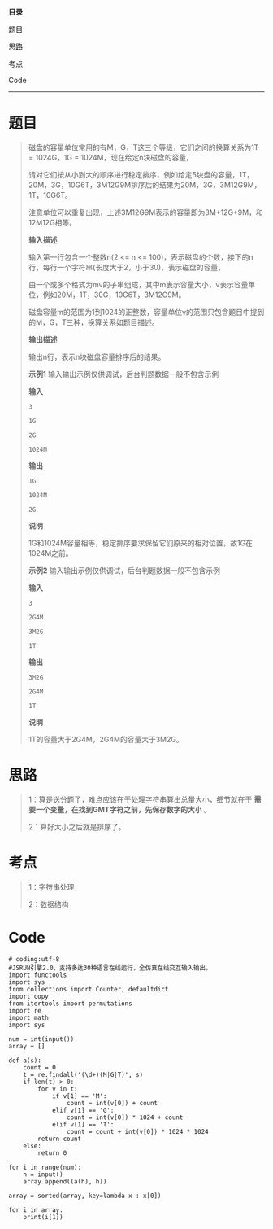 **目录**

题目

思路

考点

Code

* * *

# 题目

> 磁盘的容量单位常用的有M，G，T这三个等级，它们之间的换算关系为1T = 1024G，1G = 1024M，现在给定n块磁盘的容量，
>
>
> 请对它们按从小到大的顺序进行稳定排序，例如给定5块盘的容量，1T，20M，3G，10G6T，3M12G9M排序后的结果为20M，3G，3M12G9M，1T，10G6T。
>
> 注意单位可以重复出现，上述3M12G9M表示的容量即为3M+12G+9M，和12M12G相等。
>
> **输入描述**
>
> 输入第一行包含一个整数n(2 <= n <= 100)，表示磁盘的个数，接下的n行，每行一个字符串(长度大于2，小于30)，表示磁盘的容量，
>
> 由一个或多个格式为mv的子串组成，其中m表示容量大小，v表示容量单位，例如20M，1T，30G，10G6T，3M12G9M。
>
> 磁盘容量m的范围为1到1024的正整数，容量单位v的范围只包含题目中提到的M，G，T三种，换算关系如题目描述。
>
> **输出描述**
>
> 输出n行，表示n块磁盘容量排序后的结果。
>
> **示例1** 输入输出示例仅供调试，后台判题数据一般不包含示例
>
> **输入**
>
> `3`
>
> `1G`
>
> `2G`
>
> `1024M`
>
> **输出**
>
> `1G`
>
> `1024M`
>
> `2G`
>
> **说明**
>
> 1G和1024M容量相等，稳定排序要求保留它们原来的相对位置，故1G在1024M之前。
>
> **示例2** 输入输出示例仅供调试，后台判题数据一般不包含示例
>
> **输入**
>
> `3`
>
> `2G4M`
>
> `3M2G`
>
> `1T`
>
> **输出**
>
> `3M2G`
>
> `2G4M`
>
> `1T`
>
> **说明**
>
> 1T的容量大于2G4M，2G4M的容量大于3M2G。

# 思路

> 1：算是送分题了，难点应该在于处理字符串算出总量大小，细节就在于 **需要一个变量，在找到GMT字符之前，先保存数字的大小** 。
>
> 2：算好大小之后就是排序了。

# 考点

> 1：字符串处理
>
> 2：数据结构

# Code

    
    
    # coding:utf-8
    #JSRUN引擎2.0，支持多达30种语言在线运行，全仿真在线交互输入输出。 
    import functools
    import sys
    from collections import Counter, defaultdict
    import copy
    from itertools import permutations
    import re
    import math
    import sys
    
    num = int(input())
    array = []
    
    def a(s):
        count = 0
        t = re.findall('(\d+)(M|G|T)', s)
        if len(t) > 0:
            for v in t:
                if v[1] == 'M':
                    count = int(v[0]) + count
                elif v[1] == 'G':
                    count = int(v[0]) * 1024 + count
                elif v[1] == 'T':
                    count = count + int(v[0]) * 1024 * 1024
            return count
        else:
            return 0
    
    for i in range(num):
        h = input()
        array.append((a(h), h))
    
    array = sorted(array, key=lambda x : x[0])
    
    for i in array:
        print(i[1])
    

